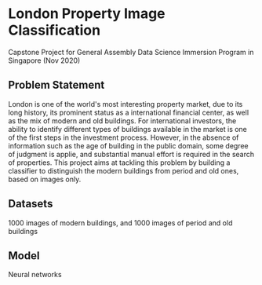 # London Property Image Classification
Capstone Project for General Assembly Data Science Immersion Program in Singapore (Nov 2020)

## Problem Statement
London is one of the world's most interesting property market, due to its long history, its prominent status as a international financial center, as well as the mix of modern and old buildings.
For international investors, the ability to identify different types of buildings available in the market is one of the first steps in the investment process.
However, in the absence of information such as the age of building in the public domain, some degree of judgment is applie, and substantial manual effort is required in the search of properties.
This project aims at tackling this problem by building a classifier to distinguish the modern buildings from period and old ones, based on images only.

## Datasets
1000 images of modern buildings, and 1000 images of period and old buildings

## Model
Neural networks
